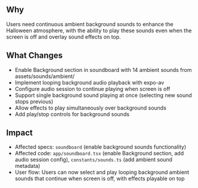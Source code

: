 ## Why
Users need continuous ambient background sounds to enhance the Halloween atmosphere, with the ability to play these sounds even when the screen is off and overlay sound effects on top.

## What Changes
- Enable Background section in soundboard with 14 ambient sounds from assets/sounds/ambient/
- Implement looping background audio playback with expo-av
- Configure audio session to continue playing when screen is off
- Support single background sound playing at once (selecting new sound stops previous)
- Allow effects to play simultaneously over background sounds
- Add play/stop controls for background sounds

## Impact
- Affected specs: `soundboard` (enable background sounds functionality)
- Affected code: `app/soundboard.tsx` (enable Background section, add audio session config), `constants/sounds.ts` (add ambient sound metadata)
- User flow: Users can now select and play looping background ambient sounds that continue when screen is off, with effects playable on top
